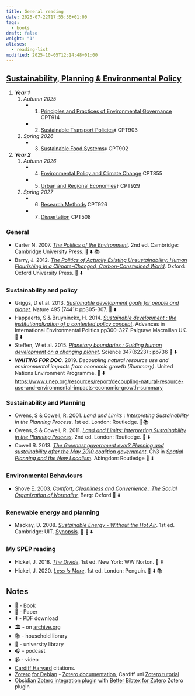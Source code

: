 ```yaml
---
title: General reading
date: 2025-07-22T17:55:56+01:00
tags:
  - books
draft: false
weight: "1"
aliases:
  - reading-list
modified: 2025-10-05T12:14:48+01:00
---
```

## [Sustainability, Planning & Environmental Policy](https://www.cardiff.ac.uk/study/postgraduate/taught/courses/course/sustainability-planning-and-environmental-policy-msc-part-time)
1. ***Year 1***
    1. *Autumn 2025*
		- 1. [Principles and Practices of Environmental Governance](/masters/modules/1-principles-and-practices-of-environmental-governance) CPT914
	    - 2. [Sustainable Transport Policies](/masters/modules/2-sustainable-transport-policies)`‡` CPT903
    2. *Spring 2026*
	    - 3. [Sustainable Food Systems](/masters/modules/3-sustainable-food-systems)`‡` CPT902
2. ***Year 2***
    1. *Autumn 2026*
	    - 4. [Environmental Policy and Climate Change](/masters/modules/4-environmental-policy-and-climate-change) CPT855
		- 5. [Urban and Regional Economies](/masters/modules/5-urban-and-regional-economies)`‡` CPT929
    2. *Spring 2027*
	    - 6. [Research Methods](/masters/modules/6-research-methods) CPT926
	    - 7. [Dissertation](/masters/modules/7-dissertation) CPT508
### General
- Carter N. 2007. *[The Politics of the Environment](https://f001.backblazeb2.com/file/jakerMSc/Carter_The-Politics-of+-the-Environment_2007.pdf)*. 2nd ed. Cambridge: Cambridge University Press. 📕 ⬇️ 📚
- Barry, J. 2012. *[The Politics of Actually Existing Unsustainability: Human Flourishing in a Climate-Changed, Carbon-Constrained World](https://f001.backblazeb2.com/file/jakerMSc/Barry-Politics-Actually-Existing-Unsustainability.pdf)*. Oxford: Oxford University Press. 📕 ⬇️
### Sustainability and policy
- Griggs, D et al. 2013. *[Sustainable development goals for people and planet](https://f001.backblazeb2.com/file/jakerMSc/Griggs_sustainable-development-goals-for-people-and-planet_2013.pdf)*. Nature 495 (7441): pp305-307. 📄 ⬇️
- Happaerts, S & Bruyninckx, H. 2014. *[Sustainable development : the institutionalization of a contested policy concept](https://f001.backblazeb2.com/file/jakerMSc/Happaerts_Sustainable-development_2014.pdf)*. Advances in International Environmental Politics pp300-327. Palgrave Macmillan UK. 📄 ⬇️
- Steffen, W et al. 2015. *[Planetary boundaries : Guiding human development on a changing planet](https://f001.backblazeb2.com/file/jakerMSc/Steffen_Planetary-boundaries_2015.pdf)*. Science 347(6223) : pp736 📄 ⬇️
- ***WAITING FOR DOC***. 2019. *Decoupling natural resource use and environmental impacts from economic growth (Summary)*. United Nations Environment Programme. 📄 ⬇️ https://www.unep.org/resources/report/decoupling-natural-resource-use-and-environmental-impacts-economic-growth-summary
### Sustainability and Planning
- Owens, S & Cowell, R. 2001. *Land and Limits : Interpreting Sustainability in the Planning Process*. 1st ed. London: Routledge. 📕📚
- Owens, S & Cowell, R. 2011. [*Land and Limits: Interpreting Sustainability in the Planning Process*](https://f001.backblazeb2.com/file/jakerMSc/Owens-Cowell_Land-and-Limits_2011.pdf). 2nd ed. London: Routledge. 📕 ⬇️
- Cowell R. 2013. *[The Greenest government ever? Planning and sustainability after the May 2010 coalition government](https://doi.org/10.4324/9781315541051-3)*. Ch3 in *[Spatial Planning and the New Localism](https://f001.backblazeb2.com/file/jakerMSc/Haughton_Spatial-Planning-and-the-New-Localism_2009.pdf)*. Abingdon: Routledge 📄 ⬇️
### Environmental Behaviours
- Shove E. 2003. *[Comfort, Cleanliness and Convenience : The Social Organization of Normality](https://f001.backblazeb2.com/file/jakerMSc/Shove_Comfort-Cleanliness-and-Convenience_The-Social-Organization-of-Normality_2003.pdf)*, Berg: Oxford 📕 ⬇️
### Renewable energy and planning
- Mackay, D. 2008. *[Sustainable Energy - Without the Hot Air](https://f001.backblazeb2.com/file/jakerMSc/Sustainable-Energy_Without-the-Hot-Air.pdf)*. 1st ed. Cambridge: UIT. [Synopsis](https://f001.backblazeb2.com/file/jakerMSc/Sustainable-Energy_Without-the-Hot-Air_synopsis.pdf). 📕 📄 ⬇️ 
### My SPEP reading
- Hickel, J. 2018. [*The Divide*](https://f001.backblazeb2.com/file/jakerMSc/Hickel_The-Divide_2018.pdf). 1st ed. New York: WW Norton. 📕 ⬇️
- Hickel, J. 2020. [*Less Is More*](https://f001.backblazeb2.com/file/jakerMSc/Hickel_Less-Is-More_2020.pdf). 1st ed. London: Penguin. 📕 ⬇️ 📚
## Notes
- 📕 - Book
- 📄 - Paper
- ⬇️ - PDF download
- 🏛️ - on [archive.org](https://archive.org/) 
- 📚 - household library
- 🏫 - university library
- 🎧 - podcast
- 📹 - video
- [Cardiff Harvard](https://xerte.cardiff.ac.uk/play_4191#page1) citations.
- [Zotero](https://www.zotero.org/) [for Debian](https://github.com/retorquere/zotero-deb) - [Zotero documentation](https://www.zotero.org/support/), Cardiff uni [Zotero tutorial](https://xerte.cardiff.ac.uk/play_14459#page1)
- [Obsidian Zotero integration plugin](https://github.com/mgmeyers/obsidian-zotero-integration) with [Better Bibtex for Zotero](https://retorque.re/zotero-better-bibtex/index.html) Zotero plugin
